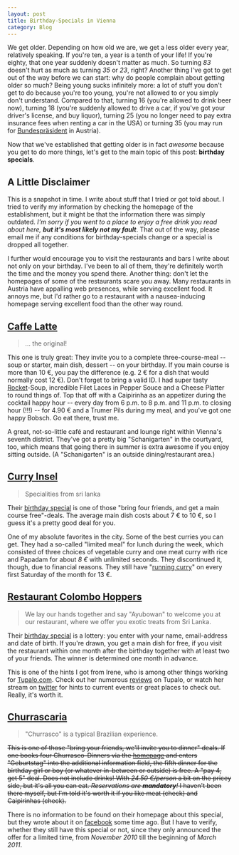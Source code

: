 ```yaml
---
layout: post
title: Birthday-Specials in Vienna
category: Blog
---
```

We get older. Depending on how old we are, we get a less older every year, relatively speaking. If you're ten, a year is a tenth of your life! If you're eighty, that one year suddenly doesn't matter as much. So turning *83* doesn't hurt as much as turning *35* or *23*, right? Another thing I've got to get out of the way before we can start: why do people complain about getting older so much? Being young sucks infinitely more: a lot of stuff you don't get to do because you're too young, you're not allowed to or you simply don't understand. Compared to that, turning 16 (you're allowed to drink beer now), turning 18 (you're suddenly allowed to drive a car, if you've got your driver's license, and buy liquor), turning 25 (you no longer need to pay extra insurance fees when renting a car in the USA) or turning 35 (you may run for [Bundespräsident][bp] in Austria).

Now that we've established that getting older is in fact *awesome* because you get to do more things, let's get to the main topic of this post: **birthday specials**.

[bp]: http://de.wikipedia.org/wiki/Bundespr%C3%A4sidentenwahlgesetz "Bundespräsidentenwahlgesetz of Austria"

## A Little Disclaimer
This is a snapshot in time. I write about stuff that I tried or got told about. I tried to verify my information by checking the homepage of the establishment, but it might be that the information there was simply outdated. *I'm sorry if you went to a place to enjoy a free drink you read about here, **but it's most likely not my fault***. That out of the way, please email me if any conditions for birthday-specials change or a special is dropped all together.

I further would encourage you to visit the restaurants and bars I write about not only on your birthday. I've been to all of them, they're definitely worth the time and the money you spend there. Another thing: don't let the homepages of some of the restaurants scare you away. Many restaurants in Austria have appalling web presences, while serving excellent food. It annoys me, but I'd rather go to a restaurant with a nausea-inducing homepage serving excellent food than the other way round.

## [Caffe Latte][latte]
> ... the original!

This one is truly great: They invite you to a complete three-course-meal -- soup or starter, main dish, dessert -- on your birthday. If you main course is more than 10 €, you pay the difference (e.g. 2 € for a dish that would normally cost 12 €). Don't forget to bring a valid ID. I had super tasty [Rocket][]-Soup, incredible Filet Laces in Pepper Souce and a Cheese Platter to round things of. Top that off with a Caipirinha as an appetizer during the cocktail happy hour -- every day from 6 p.m. to 8 p.m. and 11 p.m. to closing hour (!!!) -- for 4.90 € and a Trumer Pils during my meal, and you've got one happy Bobsch. Go eat there, trust me.

A great, not-so-little caf&eacute; and restaurant and lounge right within Vienna's seventh district. They've got a pretty big "Schanigarten" in the courtyard, too, which means that going there in summer is extra awesome if you enjoy sitting outside. (A "Schanigarten" is an outside dining/restaurant area.)

## [Curry Insel][curry]
> Specialities from sri lanka

Their [birthday special][currygeb] is one of those "bring four friends, and get a main course free"-deals. The average main dish costs about 7 € to 10 €, so I guess it's a pretty good deal for you.

One of my absolute favorites in the city. Some of the best curries you can get. They had a so-called "limited meal" for lunch during the week, which consisted of three choices of vegetable curry and one meat curry with rice and Papadam for about <em>8 €</em> with unlimited seconds. They discontinued it, though, due to financial reasons. They still have "[running curry][curryrun]" on every first Saturday of the month for 13 €.

## [Restaurant Colombo Hoppers][colom]
> We lay our hands together and say "Ayubowan" to welcome you at our restaurant, where we offer you exotic treats from Sri Lanka.

Their [birthday special][colomgeb] is a lottery: you enter with your name, email-address and date of birth. If you're drawn, you get a main dish for free, if you visit the restaurant within one month after the birthday together with at least two of your friends. The winner is determined one month in advance.

This is one of the hints I got from Irene, who is among other things working for [Tupalo.com][tupalo]. Check out her numerous [reviews][irenetup] on Tupalo, or watch her stream on [twitter][irene] for hints to current events or great places to check out. Really, it's worth it.

## [Churrascaria][churr]
> "Churrasco" is a typical Brazilian experience. 

<del>This is one of those "bring your friends, we'll invite you to dinner" deals. If one books four Churrasco-Dinners via the [homepage][churr] and enters "Geburtstag" into the additional information field, the fifth dinner for the birthday girl or boy (or whatever in-between or outside) is free. A "pay 4, get 5" deal. Does not include drinks! With *24.50 €/person* a bit on the pricey side, but it's all you can eat. *Reservations are **mandatory**!* I haven't been there myself, but I'm told it's worth it if you like meat (check) and Caipirinhas (check).</del>

There is no information to be found on their homepage about this special, but they wrote about it on [facebook][churrgeb] some time ago. But I have to verify, whether they still have this special or not, since they only announced the offer for a limited time, from *November 2010* till the beginning of *March 2011*.

[latte]:		http://www.caffelatte.at/
[curry]:		http://curryinsel.at/
[currygeb]:		http://curryinsel.at/cms/index.php/geburtstagsgutschein
[curryrun]:		http://curryinsel.at/cms/index.php/running
[colom]:		http://www.colombohoppers.com/restaurant?lang=en
[colomgeb]:		http://www.colombohoppers.com/Geburtstag?lang=en
[churr]:		http://www.churrascaria.at/?lng=en
[churrgeb]:		https://www.facebook.com/note.php?note_id=169589456386166
[irene]:		https://twitter.com/#!/IreneS001
[irenetup]:		http://tupalo.com/en/users/38885
[tupalo]:		http://tupalo.com/
[rocket]:		http://en.wikipedia.org/wiki/Rocket_(vegetable)
